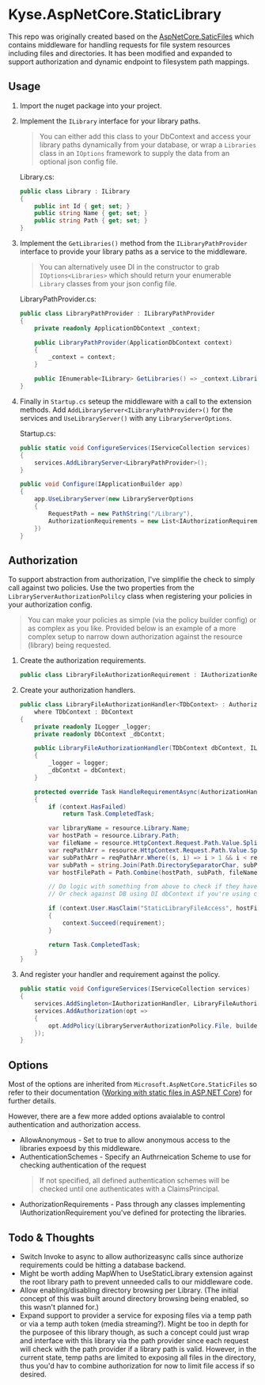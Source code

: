 ﻿# Kyse.AspNetCore.StaticLibrary

This repo was originally created based on the [AspNetCore.SaticFiles](https://github.com/aspnet/StaticFiles) which contains middleware for handling requests
for file system resources including files and directories.  It has been modified and expanded to support authorization
and dynamic endpoint to filesystem path mappings.

## Usage
1. Import the nuget package into your project.

2. Implement the `ILibrary` interface for your library paths.
   > You can either add this class to your DbContext and access your library paths dynamically from your database, or wrap a `Libraries` class in an `IOptions` framework to supply the data from an optional json config file.

    Library.cs:
    ```C#
    public class Library : ILibrary
    {
        public int Id { get; set; }
        public string Name { get; set; }
        public string Path { get; set; }
    }
    ```

3. Implement the `GetLibraries()` method from the `ILibraryPathProvider` interface to provide your library paths as a service to the middleware.
    > You can alternatively usee DI in the constructor to grab `IOptions<Libraries>` which should return your enumerable `Library` classes from your json config file.

    LibraryPathProvider.cs:
    ```C#
    public class LibraryPathProvider : ILibraryPathProvider
    {
        private readonly ApplicationDbContext _context;

        public LibraryPathProvider(ApplicationDbContext context)
        {
            _context = context;
        }

        public IEnumerable<ILibrary> GetLibraries() => _context.Libraries;
    }
    ```

4. Finally in `Startup.cs` seteup the middleware with a call to the extension methods.  Add `AddLibraryServer<ILibraryPathProvider>()` for the services and `UseLibraryServer()` with any `LibraryServerOptions`.

    Startup.cs:
    ```C#
    public static void ConfigureServices(IServiceCollection services)
    {
        services.AddLibraryServer<LibraryPathProvider>();
    }

    public void Configure(IApplicationBuilder app)
    {
        app.UseLibraryServer(new LibraryServerOptions
        {
            RequestPath = new PathString("/Library"),
            AuthorizationRequirements = new List<IAuthorizationRequirement> { new LibraryAuthorizationRequirement() },
        })
    }
    ```

## Authorization
To support abstraction from authorization, I've simplifie the check to simply call against two policies.  Use the two properties from the `LibraryServerAuthorizationPolilcy` class when registering your policies in your authorization config.
> You can make your policies as simple (via the policy builder config) or as complex as you like.  Provided below is an example of a more complex setup to narrow down authorization against the resource (library) being requested.

1. Create the authorization requirements.
    ```C#
    public class LibraryFileAuthorizationRequirement : IAuthorizationRequirement { }
    ```
2. Create your authorization handlers.
    ```C#
    public class LibraryFileAuthorizationHandler<TDbContext> : AuthorizationHandler<LibraryFileAuthorizationRequirement, LibraryServerAuthorizationResource>
        where TDbContext : DbContext
    {
        private readonly ILogger _logger;
        private readonly DbContext _dbContxt;

        public LibraryFileAuthorizationHandler(TDbContext dbContext, ILogger<LibraryFileAuthorizationHandler<TDbContext>> logger)
        {
            _logger = logger;
            _dbContxt = dbContext;
        }

        protected override Task HandleRequirementAsync(AuthorizationHandlerContext context, LibraryFileAuthorizationRequirement requirement, LibraryServerAuthorizationResource resource)
        {
            if (context.HasFailed)
                return Task.CompletedTask;

            var libraryName = resource.Library.Name;
            var hostPath = resource.Library.Path;
            var fileName = resource.HttpContext.Request.Path.Value.Split('/').Last();
            var reqPathArr = resource.HttpContext.Request.Path.Value.Split('/', StringSplitOptions.RemoveEmptyEntries);
            var subPathArr = reqPathArr.Where((s, i) => i > 1 && i < reqPathArr.Length - 1);
            var subPath = string.Join(Path.DirectorySeparatorChar, subPathArr);
            var hostFilePath = Path.Combine(hostPath, subPath, fileName);

            // Do logic with something from above to check if they have roles/permissions/claims/etc to access the file.
            // Or check against DB using DI dbContext if you're using custom resource table, etc.

            if (context.User.HasClaim("StaticLibraryFileAccess", hostFilePath))
            {
                context.Succeed(requirement);
            }

            return Task.CompletedTask;
        }
    }
    ```
3. And register your handler and requirement against the policy.
    ```C#
    public static void ConfigureServices(IServiceCollection services)
    {
        services.AddSingleton<IAuthorizationHandler, LibraryFileAuthorizationHandler<ApplicationDbContext>>();
        services.AddAuthorization(opt =>
        {
            opt.AddPolicy(LibraryServerAuthorizationPolicy.File, builder => builder.AddRequirements(new LibraryFileAuthorizationRequirement()));
        });
    }
    ```

## Options
Most of the options are inherited from `Microsoft.AspNetCore.StaticFiles` so refer to their documentation ([Working with static files in ASP.NET Core](https://docs.microsoft.com/en-us/aspnet/core/fundamentals/static-files)) for further details.

However, there are a few more added options avaialable to control authentication and authorization access.

- AllowAnonymous - Set to true to allow anonymous access to the libraries expoesd by this middleware.
- AuthenticationSchemes - Specify an Authrneication Scheme to use for checking authentication of the request
  > If not specified, all defined authentication schemes will be checked until one authenticates with a ClaimsPrincipal.
- AuthorizationRequirements - Pass through any classes implementing IAuthorizationRequirement you've defined for protecting the libraries.

## Todo & Thoughts
- Switch Invoke to async to allow authorizeasync calls since authorize requirements could be hitting a database backend.
- Might be worth adding MapWhen to UseStaticLibrary extension against the root library path to prevent unneeded calls to our middleware code.
- Allow enabling/disabling directory browsing per Library. (The initial concept of this was built around directory browsing being enabled, so this wasn't planned for.)
- Expand support to provider a service for exposing files via a temp path or via a temp auth token (media streaming?).  Might be too in depth for the purposee of this library though, as such a concept could just wrap and interface with this library via the path provider since each request will check with the path provider if a library path is valid.  However, in the current state, temp paths are limited to exposing all files in the directory, thus you'd hav to combine authorization for now to limit file access if so desired.
